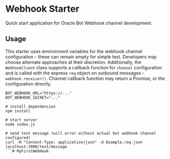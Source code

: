 # Webhook Starter

Quick start application for Oracle Bot Webhook channel development.

## Usage

This starter uses environment variables for the webhook channel configuration - these can remain empty for simple test. Developers may choose alternate
approaches at their discretion. Additionally, the `WebhookClient` class supports
a callback function for `channel` configuration and is called with the express `req`
object on outbound messages - `webhook.receiver()`. Channel callback function may
return a Promise, or the configuration directly.

```shell
BOT_WEBHOOK_URL="https://..."
BOT_WEBHOOK_SECRET="..."
```

```shell
# install dependencies
npm install

# start server
node index.js

# send test message (will error without actual bot webhook channel configured)
curl -H "Content-Type: application/json" -d @sample.req.json localhost:3000/test/message
```# MyFirstWebHook
